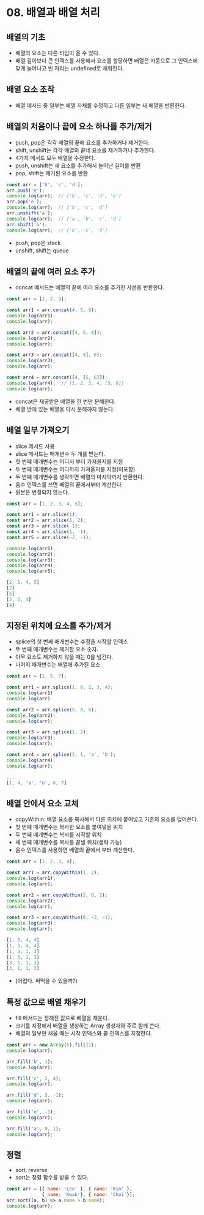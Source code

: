 # 08. 배열과 배열 처리

## 배열의 기초

* 배열의 요소는 다른 타입이 올 수 있다.
* 배열 길이보다 큰 인덱스를 사용해서 요소를 할당하면 배열은 자동으로 그 인덱스에 맞게 늘어나고 빈 자리는 undefined로 채워진다.

## 배열 요소 조작

* 배열 메서드 중 일부는 배열 자체를 수정하고 다른 일부는 새 배열을 반환한다.

## 배열의 처음이나 끝에 요소 하나를 추가/제거

* push, pop은 각각 배열의 끝에 요소를 추가하거나 제거한다.
* shift, unshift는 각각 배열의 끝네 요소를 제거하거나 추가한다.
* 4가지 메서드 모두 배열을 수정한다.
* push, unshift는 새 요소를 추가해서 늘어난 길이를 반환
* pop, shift는 제거된 요소를 반환

```js
const arr = ['b', 'c', 'd'];
arr.push('e');
console.log(arr);  // ['b', 'c', 'd', 'e']
arr.pop('e');
console.log(arr);  // ['b', 'c', 'd']
arr.unshift('a');
console.log(arr);  // ['a', 'b', 'c', 'd']
arr.shift('a');
console.log(arr);  // ['b', 'c', 'd']
```

* push, pop은 stack
* unshift, shift는 queue

## 배열의 끝에 여러 요소 추가

* concat 메서드는 배열의 끝에 여러 요소를 추가한 사본을 반환한다.

```js
const arr = [1, 2, 3];

const arr1 = arr.concat(4, 5, 6);
console.log(arr1);
console.log(arr);

const arr2 = arr.concat([4, 5, 6]);
console.log(arr2);
console.log(arr);

const arr3 = arr.concat([4, 5], 6);
console.log(arr3);
console.log(arr);

const arr4 = arr.concat([4, [5, 6]]);
console.log(arr4);  // [1, 2, 3, 4, [5, 6]]
console.log(arr);
```

* concat은 제공받은 배열을 한 번만 분해한다.
* 배열 안에 있는 배열을 다시 분해햐지 않는다.

## 배열 일부 가져오기

* slice 메서드 사용
* slice 메서드는 매개변수 두 개를 받는다.
* 첫 번째 매개변수는 어디서 부터 가져올지를 지정
* 두 번째 매개변수는 어디까지 가져올지를 지정(미포함)
* 두 번째 매개변수를 생략하면 배열의 마지막까지 반환한다.
* 음수 인덱스를 쓰면 배열의 끝에서부터 계산한다.
* 원본은 변경되지 않는다.

```js
const arr = [1, 2, 3, 4, 5];

const arr1 = arr.slice(1);
const arr2 = arr.slice(1, 2);
const arr3 = arr.slice(-1);
const arr4 = arr.slice(1, -1);
const arr5 = arr.slice(-2, -1);

console.log(arr1);
console.log(arr2);
console.log(arr3);
console.log(arr4);
console.log(arr5);
```

```js
[2, 3, 4, 5]
[2]
[5]
[2, 3, 4]
[4]
```

## 지정된 위치에 요소를 추가/제거

* splice의 첫 번째 매개변수는 수정을 시작할 인덱스
* 두 번째 매개변수는 제거할 요소 숫자.
* 아무 요소도 제거하지 않을 때는 0을 넘긴다.
* 나머지 매개변수는 배열에 추가된 요소.

```js
const arr = [1, 5, 7];

const arr1 = arr.splice(1, 0, 2, 3, 4);
console.log(arr1)
console.log(arr)

const arr2 = arr.splice(5, 0, 6);
console.log(arr2);
console.log(arr);

const arr3 = arr.splice(1, 2);
console.log(arr3);
console.log(arr);

const arr4 = arr.splice(2, 1, 'a', 'b');
console.log(arr4);
console.log(arr);
```

```js
...
[1, 4, 'a', 'b', 6, 7]
```

## 배열 안에서 요소 교체

* copyWithin: 배열 요소를 복사해서 다른 위치에 붙여넣고 기존의 요소를 덮어쓴다.
* 첫 번째 매개변수는 복사한 요소를 붙여넣을 위치
* 두 번째 매개변수는 복사를 시작할 위치
* 세 번째 매개변수를 복사를 끝낼 위치(생략 가능)
* 음수 인덱스를 사용하면 배열의 끝에서 부터 계산한다.

```js
const arr = [1, 2, 3, 4];

const arr1 = arr.copyWithin(1, 2);
console.log(arr1);
console.log(arr);

const arr2 = arr.copyWithin(2, 0, 2);
console.log(arr2);
console.log(arr);

const arr3 = arr.copyWithin(0, -3, -1);
console.log(arr3);
console.log(arr);
```

```js
[1, 3, 4, 4]
[1, 3, 4, 4]
[1, 3, 1, 3]
[1, 3, 1, 3]
[3, 1, 1, 3]
[3, 1, 1, 3]
```

* (어렵다. 써먹을 수 있을까?)

## 특정 값으로 배열 채우기

* fill 메서드는 정해진 값으로 배열을 채운다.
* 크기를 지정해서 배열을 생성하는 Array 생성자와 주로 함께 쓴다.
* 배열의 일부만 채울 때는 시작 인덱스와 끝 인덱스를 지정한다.

```js
const arr = new Array(5).fill(1);
console.log(arr);

arr.fill('b', 1);
console.log(arr);

arr.fill('c', 2, 4);
console.log(arr);

arr.fill('d', 3, -1);
console.log(arr);

arr.fill('e', -1);
console.log(arr);

arr.fill('a', 0, 1);
console.log(arr);
```

## 정렬

* sort, reverse
* sort는 정렬 함수를 받을 수 있다.

```js
const arr = [{ name: 'Lee' }, { name: 'Kim' },
             { name: 'Kwak'}, { name: 'Choi'}];
arr.sort((a, b) => a.name > b.name);
console.log(arr);
```
